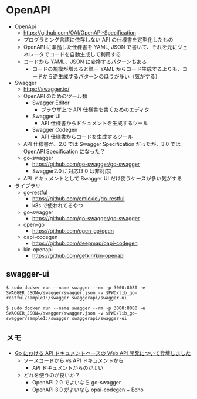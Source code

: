 # OpenAPI

- OpenApi
  - https://github.com/OAI/OpenAPI-Specification
  - プログラミング言語に依存しない API の仕様書を定型化したもの
  - OpenAPI に準拠した仕様書を YAML, JSON で書いて、それを元にジェネレータでコードを自動生成して利用する
  - コードから YAML、JSON に変換するパターンもある
    - コードの規模が増えると単一 YAML からコード生成するよりも、コードから逆生成するパターンのほうが多い（気がする）
- Swagger
  - https://swagger.io/
  - OpenAPI のためのツール類
    - Swagger Editor
      - ブラウザ上で API 仕様書を書くためのエディタ
    - Swagger UI
      - API 仕様書からドキュメントを生成するツール
    - Swagger Codegen
      - API 仕様書からコードを生成するツール
  - API 仕様書が、2.0 では Swagger Specification だったが、3.0 では OpenAPI Specification になった？
  - go-swagger
    - https://github.com/go-swagger/go-swagger
    - Swagger2.0 に対応(3.0 は非対応)
  - API ドキュメントとして Swagger UI だけ使うケースが多い気がする
- ライブラリ
  - go-restful
    - https://github.com/emicklei/go-restful
    - k8s で使われてるやつ
  - go-swagger
    - https://github.com/go-swagger/go-swagger
  - open-go
    - https://github.com/ogen-go/ogen
  - oapi-codegen
    - https://github.com/deepmap/oapi-codegen
  - kin-openapi
    - https://github.com/getkin/kin-openapi

## swagger-ui

```
$ sudo docker run --name swagger --rm -p 3000:8080 -e SWAGGER_JSON=/swagger/swagger.json -v $PWD/lib_go-restful/sample1:/swagger swaggerapi/swagger-ui

$ sudo docker run --name swagger --rm -p 3000:8080 -e SWAGGER_JSON=/swagger/swagger.json -v $PWD/lib_go-swagger/sample1:/swagger swaggerapi/swagger-ui
```

## メモ

- [Go における API ドキュメントベースの Web API 開発について登壇しました](https://future-architect.github.io/articles/20210427c/)
  - ソースコードから vs API ドキュメントから
    - API ドキュメントからのがよい
  - どれを使うのが良いか？
    - OpenAPI 2.0 でよいなら go-swagger
    - OpenAPI 3.0 がよいなら opai-codegen + Echo
